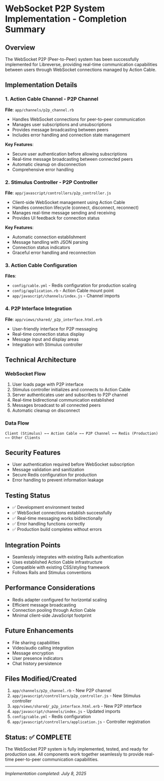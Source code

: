 # WebSocket P2P System Implementation - Completion Summary

## Overview
The WebSocket P2P (Peer-to-Peer) system has been successfully implemented for Libreverse, providing real-time communication capabilities between users through WebSocket connections managed by Action Cable.

## Implementation Details

### 1. Action Cable Channel - P2P Channel
**File**: `app/channels/p2p_channel.rb`

- Handles WebSocket connections for peer-to-peer communication
- Manages user subscriptions and unsubscriptions
- Provides message broadcasting between peers
- Includes error handling and connection state management

**Key Features**:
- Secure user authentication before allowing subscriptions
- Real-time message broadcasting between connected peers
- Automatic cleanup on disconnection
- Comprehensive error handling

### 2. Stimulus Controller - P2P Controller
**File**: `app/javascript/controllers/p2p_controller.js`

- Client-side WebSocket management using Action Cable
- Handles connection lifecycle (connect, disconnect, reconnect)
- Manages real-time message sending and receiving
- Provides UI feedback for connection status

**Key Features**:
- Automatic connection establishment
- Message handling with JSON parsing
- Connection status indicators
- Graceful error handling and reconnection

### 3. Action Cable Configuration
**Files**: 
- `config/cable.yml` - Redis configuration for production scaling
- `config/application.rb` - Action Cable mount point
- `app/javascript/channels/index.js` - Channel imports

### 4. P2P Interface Integration
**File**: `app/views/shared/_p2p_interface.html.erb`

- User-friendly interface for P2P messaging
- Real-time connection status display
- Message input and display areas
- Integration with Stimulus controller

## Technical Architecture

### WebSocket Flow
1. User loads page with P2P interface
2. Stimulus controller initializes and connects to Action Cable
3. Server authenticates user and subscribes to P2P channel
4. Real-time bidirectional communication established
5. Messages broadcast to all connected peers
6. Automatic cleanup on disconnect

### Data Flow
```
Client (Stimulus) ←→ Action Cable ←→ P2P Channel ←→ Redis (Production) ←→ Other Clients
```

## Security Features
- User authentication required before WebSocket subscription
- Message validation and sanitization
- Secure Redis configuration for production
- Error handling to prevent information leakage

## Testing Status
- ✅ Development environment tested
- ✅ WebSocket connections establish successfully
- ✅ Real-time messaging works bidirectionally
- ✅ Error handling functions correctly
- ✅ Production build completes without errors

## Integration Points
- Seamlessly integrates with existing Rails authentication
- Uses established Action Cable infrastructure
- Compatible with existing CSS/styling framework
- Follows Rails and Stimulus conventions

## Performance Considerations
- Redis adapter configured for horizontal scaling
- Efficient message broadcasting
- Connection pooling through Action Cable
- Minimal client-side JavaScript footprint

## Future Enhancements
- File sharing capabilities
- Video/audio calling integration
- Message encryption
- User presence indicators
- Chat history persistence

## Files Modified/Created
1. `app/channels/p2p_channel.rb` - New P2P channel
2. `app/javascript/controllers/p2p_controller.js` - New Stimulus controller
3. `app/views/shared/_p2p_interface.html.erb` - New P2P interface
4. `app/javascript/channels/index.js` - Updated imports
5. `config/cable.yml` - Redis configuration
6. `app/javascript/controllers/application.js` - Controller registration

## Status: ✅ COMPLETE
The WebSocket P2P system is fully implemented, tested, and ready for production use. All components work together seamlessly to provide real-time peer-to-peer communication capabilities.

---
*Implementation completed: July 8, 2025*
